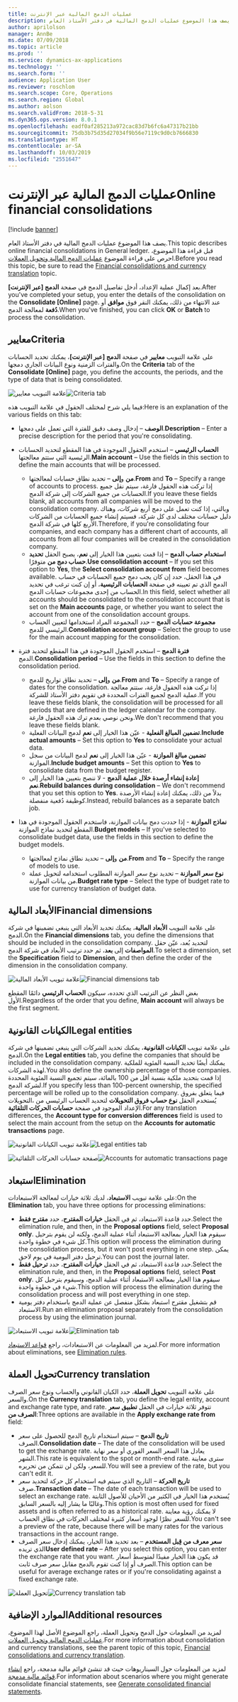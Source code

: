 ```yaml
---
title: عمليات الدمج المالية عبر الإنترنت
description: يصف هذا الموضوع عمليات الدمج المالية في دفتر الأستاذ العام.
author: aprilolson
manager: AnnBe
ms.date: 07/09/2018
ms.topic: article
ms.prod: ''
ms.service: dynamics-ax-applications
ms.technology: ''
ms.search.form: ''
audience: Application User
ms.reviewer: roschlom
ms.search.scope: Core, Operations
ms.search.region: Global
ms.author: aolson
ms.search.validFrom: 2018-5-31
ms.dyn365.ops.version: 8.0.1
ms.openlocfilehash: eadf0af285213a972cac83d7b6fc6a47317b21bb
ms.sourcegitcommit: 75db3b75d35d27034f9b56e7119c9d0cb7666830
ms.translationtype: HT
ms.contentlocale: ar-SA
ms.lasthandoff: 10/03/2019
ms.locfileid: "2551647"
---
```

# <a name="online-financial-consolidations"></a><span data-ttu-id="0d57a-103">عمليات الدمج المالية عبر الإنترنت</span><span class="sxs-lookup"><span data-stu-id="0d57a-103">Online financial consolidations</span></span>

[!include [banner](../includes/banner.md)]

<span data-ttu-id="0d57a-104">يصف هذا الموضوع عمليات الدمج المالية في دفتر الأستاذ العام.</span><span class="sxs-lookup"><span data-stu-id="0d57a-104">This topic describes online financial consolidations in General ledger.</span></span> <span data-ttu-id="0d57a-105">قبل قراءة هذا الموضوع، احرص على قراءة الموضوع [عمليات الدمج المالية وتحويل العملات‬](financial-consolidations-currency-translation.md).</span><span class="sxs-lookup"><span data-stu-id="0d57a-105">Before you read this topic, be sure to read the [Financial consolidations and currency translation](financial-consolidations-currency-translation.md) topic.</span></span>

<span data-ttu-id="0d57a-106">بعد إكمال عملية الإعداد، أدخل تفاصيل الدمج في صفحة **الدمج [عبر الإنترنت]**.</span><span class="sxs-lookup"><span data-stu-id="0d57a-106">After you've completed your setup, you enter the details of the consolidation on the **Consolidate [Online]** page.</span></span> <span data-ttu-id="0d57a-107">عند الانتهاء من ذلك، يمكنك النقر فوق **موافق** أو **دُفعة** لمعالجة الدمج.</span><span class="sxs-lookup"><span data-stu-id="0d57a-107">When you've finished, you can click **OK** or **Batch** to process the consolidation.</span></span>

## <a name="criteria"></a><span data-ttu-id="0d57a-108">معايير</span><span class="sxs-lookup"><span data-stu-id="0d57a-108">Criteria</span></span>
<span data-ttu-id="0d57a-109">على علامة التبويب **معايير** في صفحة **الدمج [عبر الإنترنت]**، يمكنك تحديد الحسابات والفترات الزمنية ونوع البيانات الجاري دمجها.</span><span class="sxs-lookup"><span data-stu-id="0d57a-109">On the **Criteria** tab of the **Consolidate [Online]** page, you define the accounts, the periods, and the type of data that is being consolidated.</span></span>

<span data-ttu-id="0d57a-110">![علامة التبويب معايير](./media/criteria-consolidate-online.png "علامة التبويب معايير")</span><span class="sxs-lookup"><span data-stu-id="0d57a-110">![Criteria tab](./media/criteria-consolidate-online.png "Criteria tab")</span></span>

<span data-ttu-id="0d57a-111">فيما يلي شرح لمختلف الحقول في علامة التبويب هذه:</span><span class="sxs-lookup"><span data-stu-id="0d57a-111">Here is an explanation of the various fields on this tab:</span></span>

- <span data-ttu-id="0d57a-112">**الوصف** – إدخال وصف دقيق للفترة التي تعمل على دمجها.</span><span class="sxs-lookup"><span data-stu-id="0d57a-112">**Description** – Enter a precise description for the period that you're consolidating.</span></span>
- <span data-ttu-id="0d57a-113">**الحساب الرئيسي** – استخدم الحقول الموجودة في هذا المقطع لتحديد الحسابات الرئيسية التي ستتم معالجتها.</span><span class="sxs-lookup"><span data-stu-id="0d57a-113">**Main account** – Use the fields in this section to define the main accounts that will be processed.</span></span>

    - <span data-ttu-id="0d57a-114">**من** و**إلى** – تحديد نطاق حسابات لمعالجتها.</span><span class="sxs-lookup"><span data-stu-id="0d57a-114">**From** and **To** – Specify a range of accounts to process.</span></span> <span data-ttu-id="0d57a-115">إذا تركت هذه الحقول فارغة، سيتم نقل جميع الحسابات من جميع الشركات إلى شركة الدمج.</span><span class="sxs-lookup"><span data-stu-id="0d57a-115">If you leave these fields blank, all accounts from all companies will be moved to the consolidation company.</span></span> <span data-ttu-id="0d57a-116">وبالتي، إذا كنت تعمل على دمج أربع شركات، وهناك دليل حسابات مختلف لدى كل شركة، فسيتم إنشاء جميع الحسابات من الشركات الأربع كلها في شركة الدمج.</span><span class="sxs-lookup"><span data-stu-id="0d57a-116">Therefore, if you're consolidating four companies, and each company has a different chart of accounts, all accounts from all four companies will be created in the consolidation company.</span></span>
    - <span data-ttu-id="0d57a-117">**استخدام حساب الدمج** – إذا قمت بتعيين هذا الخيار إلى **نعم**، يصبح الحقل **تحديد حساب دمج من‬** متوفرًا.</span><span class="sxs-lookup"><span data-stu-id="0d57a-117">**Use consolidation account** – If you set this option to **Yes**, the **Select consolidation account from** field becomes available.</span></span> <span data-ttu-id="0d57a-118">في هذا الحقل، حدد إن كان يجب دمج جميع الحسابات في حساب الدمج الذي تم تعيينه في صفحة **الحسابات الرئيسية**، أو إن كنت ترغب في تحديد الحساب من إحدى مجموعات حسابات الدمج.</span><span class="sxs-lookup"><span data-stu-id="0d57a-118">In this field, select whether all accounts should be consolidated to the consolidation account that is set on the **Main accounts** page, or whether you want to select the account from one of the consolidation account groups.</span></span>
    - <span data-ttu-id="0d57a-119">**مجموعة حسابات الدمج** – حدد المجموعة المراد استخدامها لتعيين الحساب الرئيسي للدمج.</span><span class="sxs-lookup"><span data-stu-id="0d57a-119">**Consolidation account group** – Select the group to use for the main account mapping for the consolidation.</span></span>

- <span data-ttu-id="0d57a-120">**فترة الدمج** – استخدم الحقول الموجودة في هذا المقطع لتحديد فترة الدمج‏‎.</span><span class="sxs-lookup"><span data-stu-id="0d57a-120">**Consolidation period** – Use the fields in this section to define the consolidation period.</span></span>

    - <span data-ttu-id="0d57a-121">**من** و**إلى** – تحديد نطاق تواريخ للدمج.</span><span class="sxs-lookup"><span data-stu-id="0d57a-121">**From** and **To** – Specify a range of dates for the consolidation.</span></span> <span data-ttu-id="0d57a-122">إذا تركت هذه الحقول فارغة، ستتم معالجة عملية الدمج لجميع الفترات المحددة في تقويم دفتر الأستاذ للشركة.</span><span class="sxs-lookup"><span data-stu-id="0d57a-122">If you leave these fields blank, the consolidation will be processed for all periods that are defined in the ledger calendar for the company.</span></span> <span data-ttu-id="0d57a-123">ونحن نوصي بعدم ترك هذه الحقول فارغة.</span><span class="sxs-lookup"><span data-stu-id="0d57a-123">We don't recommend that you leave these fields blank.</span></span>
    - <span data-ttu-id="0d57a-124">**تضمين المبالغ الفعلية** - عيّن هذا الخيار إلى **نعم** لدمج البيانات الفعلية.</span><span class="sxs-lookup"><span data-stu-id="0d57a-124">**Include actual amounts** – Set this option to **Yes** to consolidate your actual data.</span></span>
    - <span data-ttu-id="0d57a-125">**تضمين مبالغ الموازنة** - عيّن هذا الخيار إلى **نعم** لدمج البيانات من سجل الموازنة.</span><span class="sxs-lookup"><span data-stu-id="0d57a-125">**Include budget amounts** – Set this option to **Yes** to consolidate data from the budget register.</span></span>
    - <span data-ttu-id="0d57a-126">**‏‫إعادة إنشاء أرصدة خلال عملية الدمج‬** - لا ننصح بتعيين هذا الخيار إلى **نعم**.</span><span class="sxs-lookup"><span data-stu-id="0d57a-126">**Rebuild balances during consolidation** – We don't recommend that you set this option to **Yes**.</span></span> <span data-ttu-id="0d57a-127">بدلاً من ذلك، يمكنك إعادة إنشاء الأرصدة كوظيفة دُفعية منفصلة.</span><span class="sxs-lookup"><span data-stu-id="0d57a-127">Instead, rebuild balances as a separate batch job.</span></span>

- <span data-ttu-id="0d57a-128">**نماذج الموازنة** - إذا حددت دمج بيانات الموازنة، فاستخدم الحقول الموجودة في هذا المقطع لتحديد نماذج الموازنة.</span><span class="sxs-lookup"><span data-stu-id="0d57a-128">**Budget models** – If you've selected to consolidate budget data, use the fields in this section to define the budget models.</span></span>

    - <span data-ttu-id="0d57a-129">**من** و**إلى** – تحديد نطاق نماذج لمعالجتها.</span><span class="sxs-lookup"><span data-stu-id="0d57a-129">**From** and **To** – Specify the range of models to use.</span></span>
    - <span data-ttu-id="0d57a-130">**نوع سعر الموازنة‬** – تحديد نوع سعر الموازنة‬ المطلوب استخدامه لتحويل عملة من بيانات الموازنة.</span><span class="sxs-lookup"><span data-stu-id="0d57a-130">**Budget rate type** – Select the type of budget rate to use for currency translation of budget data.</span></span>

## <a name="financial-dimensions"></a><span data-ttu-id="0d57a-131">الأبعاد المالية</span><span class="sxs-lookup"><span data-stu-id="0d57a-131">Financial dimensions</span></span>
<span data-ttu-id="0d57a-132">على علامة التبويب **الأبعاد المالية**، يمكنك تحديد الأبعاد التي ينبغي تضمينها في شركة الدمج.</span><span class="sxs-lookup"><span data-stu-id="0d57a-132">On the **Financial dimensions** tab, you define the dimensions that should be included in the consolidation company.</span></span> <span data-ttu-id="0d57a-133">لتحديد بُعد، عيّن حقل **المواصفات** إلى **بعد**، ثم حدد ترتيب الأبعاد في شركة الدمج.</span><span class="sxs-lookup"><span data-stu-id="0d57a-133">To select a dimension, set the **Specification** field to **Dimension**, and then define the order of the dimension in the consolidation company.</span></span>

<span data-ttu-id="0d57a-134">![علامة تبويب الأبعاد المالية](./media/financial-dimensions-cons.png "علامة تبويب الأبعاد المالية")</span><span class="sxs-lookup"><span data-stu-id="0d57a-134">![Financial dimensions tab](./media/financial-dimensions-cons.png "Financial dimensions tab")</span></span>

<span data-ttu-id="0d57a-135">بغض النظر عن الترتيب الذي تحدده، سيكون **الحساب الرئيسي** دائمًا المقطع الأول.</span><span class="sxs-lookup"><span data-stu-id="0d57a-135">Regardless of the order that you define, **Main account** will always be the first segment.</span></span>

## <a name="legal-entities"></a><span data-ttu-id="0d57a-136">الكيانات القانونية</span><span class="sxs-lookup"><span data-stu-id="0d57a-136">Legal entities</span></span>
<span data-ttu-id="0d57a-137">على علامة تبويب **الكيانات القانونية**، يمكنك تحديد الشركات التي ينبغي تضمينها في شركة الدمج.</span><span class="sxs-lookup"><span data-stu-id="0d57a-137">On the **Legal entities** tab, you define the companies that should be included in the consolidation company.</span></span> <span data-ttu-id="0d57a-138">يمكنك أيضًا تحديد النسبة المئوية للملكية لهذه الشركات.</span><span class="sxs-lookup"><span data-stu-id="0d57a-138">You also define the ownership percentage of those companies.</span></span> <span data-ttu-id="0d57a-139">إذا قمت بتحديد ملكية بنسبة أقل من 100 بالمائة، سيتم تجميع النسبة المئوية المحددة لشركة الدمج.</span><span class="sxs-lookup"><span data-stu-id="0d57a-139">If you specify less than 100-percent ownership, the specified percentage will be rolled up to the consolidation company.</span></span> <span data-ttu-id="0d57a-140">فيما يتعلق بفروق التحويلات‬‏‎، يُستخدم الحقل **نوع حساب فروق التحويلات‬** لتحديد الحساب الرئيسي من الإعداد الموجود في صفحة **حسابات الحركات التلقائية‬**.</span><span class="sxs-lookup"><span data-stu-id="0d57a-140">For any translation differences, the **Account type for conversion differences** field is used to select the main account from the setup on the **Accounts for automatic transactions** page.</span></span>

<span data-ttu-id="0d57a-141">![علامة تبويب الكيانات القانونية](./media/legal-entities-cons.png "علامة تبويب الكيانات القانونية")</span><span class="sxs-lookup"><span data-stu-id="0d57a-141">![Legal entities tab](./media/legal-entities-cons.png "Legal entities tab")</span></span>

<span data-ttu-id="0d57a-142">![صفحة حسابات الحركات التلقائية](./media/accounts-for-automatic-cons.png "صفحة حسابات الحركات التلقائية")</span><span class="sxs-lookup"><span data-stu-id="0d57a-142">![Accounts for automatic transactions page](./media/accounts-for-automatic-cons.png "Accounts for automatic transactions page")</span></span>

## <a name="elimination"></a><span data-ttu-id="0d57a-143">استبعاد</span><span class="sxs-lookup"><span data-stu-id="0d57a-143">Elimination</span></span>
<span data-ttu-id="0d57a-144">على علامة تبويب **الاستبعاد**، لديك ثلاثة خيارات لمعالجة الاستبعادات:</span><span class="sxs-lookup"><span data-stu-id="0d57a-144">On the **Elimination** tab, you have three options for processing eliminations:</span></span>

- <span data-ttu-id="0d57a-145">حدد قاعدة الاستبعاد، ثم في الحقل **خيارات المقترح‬**، حدد **مقترح فقط**.</span><span class="sxs-lookup"><span data-stu-id="0d57a-145">Select the elimination rule, and then, in the **Proposal options** field, select **Proposal only**.</span></span> <span data-ttu-id="0d57a-146">سيقوم هذا الخيار بمعالجة الاستبعاد أثناء عملية الدمج، ولكنه لن يقوم بترحيل كل شيء في خطوة واحدة.</span><span class="sxs-lookup"><span data-stu-id="0d57a-146">This option will process the elimination during the consolidation process, but it won't post everything in one step.</span></span> <span data-ttu-id="0d57a-147">يمكن ترحيل دفتر اليومية في يوم لاحق.</span><span class="sxs-lookup"><span data-stu-id="0d57a-147">You can post the journal later.</span></span>
- <span data-ttu-id="0d57a-148">حدد قاعدة الاستبعاد، ثم في الحقل **خيارات المقترح‬**، حدد **ترحيل فقط**.</span><span class="sxs-lookup"><span data-stu-id="0d57a-148">Select the elimination rule, and then, in the **Proposal options** field, select **Post only**.</span></span> <span data-ttu-id="0d57a-149">سيقوم هذا الخيار بمعالجة الاستبعاد أثناء عملية الدمج، وسيقوم بترحيل كل شيء في خطوة واحدة.</span><span class="sxs-lookup"><span data-stu-id="0d57a-149">This option will process the elimination during the consolidation process and will post everything in one step.</span></span>
- <span data-ttu-id="0d57a-150">قم بتشغيل مقترح استبعاد بشكل منفصل عن عملية الدمج باستخدام دفتر يومية الاستبعاد.</span><span class="sxs-lookup"><span data-stu-id="0d57a-150">Run an elimination proposal separately from the consolidation process by using the elimination journal.</span></span>

<span data-ttu-id="0d57a-151">![علامة تبويب الاستبعاد](./media/elimination-cons-onl.png "علامة تبويب الاستبعاد")</span><span class="sxs-lookup"><span data-stu-id="0d57a-151">![Elimination tab](./media/elimination-cons-onl.png "Elimination tab")</span></span>

<span data-ttu-id="0d57a-152">لمزيد من المعلومات عن الاستبعادات، راجع [قواعد الاستبعاد](./elimination-rules.md).</span><span class="sxs-lookup"><span data-stu-id="0d57a-152">For more information about eliminations, see [Elimination rules](./elimination-rules.md).</span></span>

## <a name="currency-translation"></a><span data-ttu-id="0d57a-153">تحويل العملة</span><span class="sxs-lookup"><span data-stu-id="0d57a-153">Currency translation</span></span>
<span data-ttu-id="0d57a-154">على علامة التبويب **تحويل العملة‬**، حدد الكيان القانوني والحساب ونوع سعر الصرف والسعر.</span><span class="sxs-lookup"><span data-stu-id="0d57a-154">On the **Currency translation** tab, you define the legal entity, account and exchange rate type, and rate.</span></span> <span data-ttu-id="0d57a-155">تتوفر ثلاثة خيارات في الحقل **تطبيق سعر الصرف من**:</span><span class="sxs-lookup"><span data-stu-id="0d57a-155">Three options are available in the **Apply exchange rate from** field:</span></span>

- <span data-ttu-id="0d57a-156">**تاريخ الدمج** – سيتم استخدام تاريخ الدمج للحصول على سعر الصرف.</span><span class="sxs-lookup"><span data-stu-id="0d57a-156">**Consolidation date** – The date of the consolidation will be used to get the exchange rate.</span></span> <span data-ttu-id="0d57a-157">يعادل هذا السعر السعر الفوري أو سعر نهاية الشهر.</span><span class="sxs-lookup"><span data-stu-id="0d57a-157">This rate is equivalent to the spot or month-end rate.</span></span> <span data-ttu-id="0d57a-158">سترى معاينة للسعر، ولكن لن تتمكن من تحريره.</span><span class="sxs-lookup"><span data-stu-id="0d57a-158">You will see a preview of the rate, but you can't edit it.</span></span>
- <span data-ttu-id="0d57a-159">**تاريخ الحركة** – التاريخ الذي سيتم فيه استخدام كل حركة لتحديد سعر صرف.</span><span class="sxs-lookup"><span data-stu-id="0d57a-159">**Transaction date** – The date of each transaction will be used to select an exchange rate.</span></span> <span data-ttu-id="0d57a-160">يُستخدم هذا الخيار في الكثير من الأحيان للأصول الثابتة وغالبًا ما يشار إليه بالسعر السابق.</span><span class="sxs-lookup"><span data-stu-id="0d57a-160">This option is most often used for fixed assets and is often referred to as a historical rate.</span></span> <span data-ttu-id="0d57a-161">لا يمكنك رؤية معاينة للسعر نظرًا لوجود أسعار كثيرة لمختلف الحركات في نطاق الحساب.</span><span class="sxs-lookup"><span data-stu-id="0d57a-161">You can't see a preview of the rate, because there will be many rates for the various transactions in the account range.</span></span>
- <span data-ttu-id="0d57a-162">**سعر معرف من قِبل المستخدم‬** – بعد تحديد هذا الخيار، يمكنك إدخال سعر الصرف الذي تريده</span><span class="sxs-lookup"><span data-stu-id="0d57a-162">**User defined rate** – After you select this option, you can enter the exchange rate that you want.</span></span> <span data-ttu-id="0d57a-163">قد يكون هذا الخيار مفيدًا لمتوسط أسعار الصرف أو إذا كنت تقوم بالدمج مقابل سعر صرف ثابت.</span><span class="sxs-lookup"><span data-stu-id="0d57a-163">This option can be useful for average exchange rates or if you're consolidating against a fixed exchange rate.</span></span>

<span data-ttu-id="0d57a-164">![تحويل العملة‬](./media/currency-translation-cons-online.png "تحويل العملة‬")</span><span class="sxs-lookup"><span data-stu-id="0d57a-164">![Currency translation tab](./media/currency-translation-cons-online.png "Currency translation tab")</span></span>

## <a name="additional-resources"></a><span data-ttu-id="0d57a-165">الموارد الإضافية</span><span class="sxs-lookup"><span data-stu-id="0d57a-165">Additional resources</span></span>

<span data-ttu-id="0d57a-166">لمزيد من المعلومات حول الدمج وتحويل العملة‬، راجع الموضوع الأصل لهذا الموضوع، [عمليات الدمج المالية وتحويل العملات‬](./financial-consolidations-currency-translation.md).</span><span class="sxs-lookup"><span data-stu-id="0d57a-166">For more information about consolidation and currency translations, see the parent topic of this topic, [Financial consolidations and currency translation](./financial-consolidations-currency-translation.md).</span></span>

<span data-ttu-id="0d57a-167">لمزيد من المعلومات حول السيناريوهات حيث قد تنشئ قوائم مالية مدمجة، راجع [إنشاء قوائم مالية مدمجة‬](./generating-consolidated-financial-statements.md).</span><span class="sxs-lookup"><span data-stu-id="0d57a-167">For information about scenarios where you might generate consolidate financial statements, see [Generate consolidated financial statements](./generating-consolidated-financial-statements.md).</span></span>
